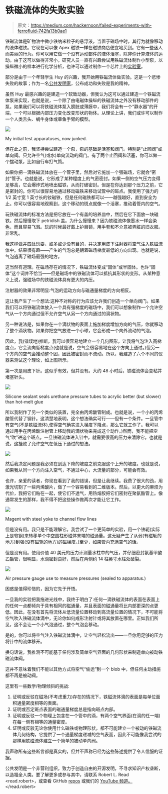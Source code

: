 # 铁磁流体的失败实验

> 原文：<https://medium.com/hackernoon/failed-experiments-with-ferrofluid-742fa13b0ae1>

铁磁流体是矿物油中微小铁纳米粒子的悬浮液，当置于磁场中时，其行为就像移动的液体磁铁。它现在可以像 Apex 磁铁一样在磁铁商店便宜地买到。它有一些迷人而美丽的行为。你可以用它做一个没有运动部件的液体活塞，除非你计算液体的运动。由于这可以做得非常小，研究人员一直有兴趣尝试用铁磁流体制作小型泵，以操纵微小的样本进行化学分析，也许可以通过制作一个芯片上的[实验室](https://infoscience.epfl.ch/record/55930/files/98.pdf)。

部分是由于一个年轻学生 Huy 的兴趣，我开始用铁磁流体做实验。这是一个悲惨失败的故事；作为一名[公共发明家](https://pubinv.github.io/PubInv/)，公布成功和失败是我的精神。

虽然 Huy 最感兴趣的是建造一个软致动器，但我认为这可以通过建造一个铁磁流体泵来实现，也就是说，一个除了由电磁体操纵的铁磁流体之外没有移动部件的泵。如果我们可以将铁磁流体泵入膀胱或薄膜中，我们将会有一个“静水器”的开端，一个可以根据内部压力变化改变形状的物体。从理论上讲，我们或许可以制作一个人类舌头、蜗牛身体或章鱼手臂的模型。

![](img/62bfc1bc4da8e3c0f66ad06aaf947173.png)

My initial test apparatuses, now junked.

但在此之前，我坚持尝试建造一个泵，泵的基础是活塞和阀门。特别是“止回阀”或单向阀。只允许空气(或水)单向流动的阀门。有了两个止回阀和活塞，你可以做一个摆动泵，比如自行车打气筒。

如果你把一滴铁磁流体放在一个管子里，然后对它施加一个强磁场，它就会“密封”管子。也就是说，它形成了某种程度上的气密密封。如果一侧的空气压力变得足够高，它会爆炸式地喷出磁铁，从而打破密封。但是在你达到那个压力之前，它是密封的。你可以很容易地通过移动磁铁来移动试管中的斑点。我使用了强力的 1/2 英寸宽 1 英寸长的钕磁铁，但是任何磁铁都可以——越强越好，直到安全为止。你可以很容易地观察到，这个移动的斑点就像一个活塞，推动着管内的空气。

玩铁磁流体的标准方法是把它放在一个有盖的培养皿中，然后在它下面放一块磁铁。然后慢慢取下 petridish 盖。为什么慢慢来？因为铁磁流体像墨水一样会染色，而且容易飞溅。玩的时候最好戴上护目镜，用手套和不介意被弄脏的旧衣服。非常乱。

我这样做并四处玩耍，或多或少没有目的，并决定用皮下注射器将空气注入铁磁流体中。结果很有趣——产生的气泡总是朝着磁场梯度最低的方向出现。也就是说，气泡逃离了磁场最强的地方。

这当然有道理。在磁场存在的情况下，铁磁流体变成“固体”或半固体。也许“固体”这个词并不恰当——但是磁场中的铁磁流体可以抵抗其形状的变形。从某种意义上说，强磁场中的铁磁流体具有更大的内压。

注射器的效果非常明显:气泡的运动方向与磁通量梯度的方向相反。

这让我产生了一个想法:这种不对称的行为应该允许我们创造一个单向阀门。如果我们可以将铁磁流体放入一个具有强梯度的磁场中，我们可以想象制作一个允许空气从一个方向通过但不允许空气从另一个方向通过的滴状物。

另一种说法是，如果你在一个滴状物的表面上施加梯度增加方向的气压，你就移动了整个滴状物。如果你把空气放进一个小球，它会形成一个向外流动的气泡。

因此，我(错误地)推断，我可以很容易地建立一个几何图形，让我将气泡注入高梯度点，它会流向低梯度点(也就是说，空气会很容易地在这个方向上通过。)但另一个方向的空气会推动整个团，因此被密封而不流动。所以，我建造了六个不同的仪器来测试这个理论，如上图所示。

第一次是用皮下针。这似乎有效，但并没有。大约 48 小时后，铁磁流体会变粘并堵塞针头。

![](img/35e002d2ccee6ad953b9c37d9baceeed.png)

Silicone sealant seals urethane pressure tubes to acrylic better (but slower) than hot-melt glue

所以我制作了另一个类似的装置，完全由丙烯酸管制成。也就是说，一个小的丙烯酸管代替了钢针。这清楚地表明，这个想法确实可行——但有一个条件。一旦管中有空气(不是铁磁流体),使得空气确实进入梯度下降点，那么它就工作了。我可以通过用手在丙烯酸注射管上移动我的滴状物来完成这个动作。)然而，我不能把空气“吹”进这个斑点。一旦铁磁流体进入针中，就需要很高的压力来清除它。也就是说，这挫败了允许空气在低压下通过的想法。

![](img/0f8a48693fb9e26e9337030f3cacb40d.png)

然后我决定问题是我必须在到达下降的坡度之前克服这个上升的坡度。也就是说，如果我从同一个方向注入空气，不通过中心，大流量的部分，可能会有效。

也许，亲爱的读者，你现在看到了我的错误，但是让我继续。我费了很大的劲，用激光切割了一些丙烯酸片，做了一个容易看到的二维版本。然后，以更大的麻烦为代价，我把它们粘在一起，使它们不透气，用热熔胶把它们密封在聚氨酯管上。像通常发生的那样，我不得不把这些操作做两次才能让它工作。

![](img/c36ec4a55ffac2f15b22370f62aa59f4.png)

Magent with steel yoke to channel flow lines

但是没有用。我只是不能理解它。我尝试了一个更简单的实验，用一个铁轭(实际上是软钢)来转移单个中空圆柱形磁体末端的磁通量。这无疑产生了从弱(有磁轭的地方)到强(没有磁轭的地方)的磁梯度。)至少，如果管内充满空气的话。

但是没有用。使用价值 40 美元的压力计测量水柱中的气压，并仔细密封氨基甲酸乙酯管，很明显，水滴密封良好，然后在两侧约 14 柱英寸水柱处破裂。

![](img/5560445c54ad6b2d62ab67f58f0b1201.png)

Air pressure gauge use to measure pressures (sealed to apparatus.)

困惑是值得珍惜的，因为它先于开悟。

一旦我的实验把我拖进光线中，我终于明白了:任何一滴铁磁流体的表面在表面上的任何一点都倾向于具有相同的磁通量，并且表面的磁通量将比内部更深的点更低。因此，在没有首先将流体从低流量位置移动到高流量位置的情况下，不可能将空气吹入铁磁流体滴中，无论你如何成形注射针或将其放置在哪里。正如我们所见，这不会让一个小气泡通过，整个气泡会移动。

是的，你可以将空气注入铁磁流体滴中，让空气轻松流出——一旦你用足够的压力将针中的流体移开。

换句话说，我推测不可能基于任何涉及简单空气界面的几何形状来制造单向被动铁磁流体阀。

这并不意味着我们不能以其他方式将空气“偷运”到一个 blob 中，但任何主动措施都不再是被动阀。

这里有一些数学/物理倾斜的挑战:

1.  证明或反驳在磁场(不考虑重力)存在的情况下，铁磁流体滴的表面是每单位面积通量密度相等的表面。
2.  证明或否定斑点表面的磁通量梯度总是指向斑点内部。
3.  证明或反驳一个物理上包含在一个管中的滴，有两个空气界面(在滴的任一端)在每一侧有相等的通量密度。
4.  证明或反驳无论你使用什么磁铁或物理形状，都不可能建立一个被动的铁磁流体几何结构，它提供了一个通量梯度递减的空气表面，因此不可能像我尝试的那样用铁磁流体建立一个简单的被动单向阀。

我声称所有这些断言都是真实的，但并不声称已经为这些陈述提供了令人信服的证据。

公共发明是一个非营利组织，致力于创造自由的开源发明，不寻求知识产权垄断，以造福全人类。要了解更多或参与其中，请联系 Robert L. Read <read.robert>，或查看 GitHub [repos](https://github.com/PubInv) 或我们的 [YouTube 频道。](https://www.youtube.com/channel/UCJQg_dkDY3KTP1ybugYwReg)</read.robert>